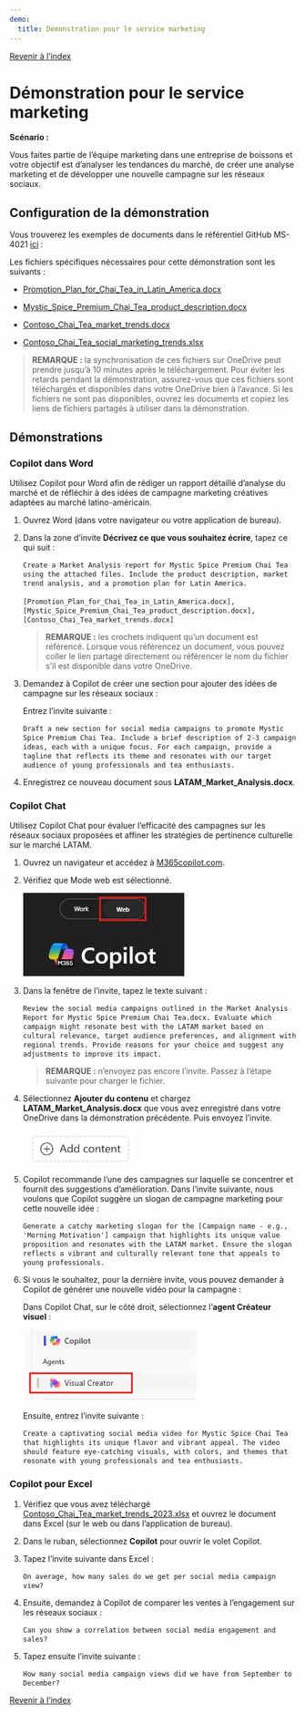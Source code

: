 ```yaml
---
demo:
  title: Démonstration pour le service marketing
---
```


[Revenir à l’index](https://microsoftlearning.github.io/MS-4021-Copilot-Immersion-Experience/)

# Démonstration pour le service marketing

**Scénario :**  

Vous faites partie de l’équipe marketing dans une entreprise de boissons et votre objectif est d’analyser les tendances du marché, de créer une analyse marketing et de développer une nouvelle campagne sur les réseaux sociaux.

## Configuration de la démonstration

Vous trouverez les exemples de documents dans le référentiel GitHub MS-4021 [ici](https://github.com/MicrosoftLearning/MS-4021-Copilot-Immersion-Experience/tree/master/ResourceFiles) :

Les fichiers spécifiques nécessaires pour cette démonstration sont les suivants :

- [Promotion_Plan_for_Chai_Tea_in_Latin_America.docx](https://github.com/MicrosoftLearning/MS-4021-Copilot-Immersion-Experience/raw/master/ResourceFiles/Promotion_Plan_for_Chai_Tea_in_Latin_America.docx)

- [Mystic_Spice_Premium_Chai_Tea_product_description.docx](https://github.com/MicrosoftLearning/MS-4021-Copilot-Immersion-Experience/raw/master/ResourceFiles/Mystic_Spice_Premium_Chai_Tea_product_description.docx)

- [Contoso_Chai_Tea_market_trends.docx](https://github.com/MicrosoftLearning/MS-4021-Copilot-Immersion-Experience/raw/master/ResourceFiles/Contoso_Chai_Tea_market_trends.docx)

- [Contoso_Chai_Tea_social_marketing_trends.xlsx](https://github.com/MicrosoftLearning/MS-4021-Copilot-Immersion-Experience/raw/master/ResourceFiles/Contoso_Chai_Tea_social_marketing_trends.xlsx)

> **REMARQUE :** la synchronisation de ces fichiers sur OneDrive peut prendre jusqu’à 10 minutes après le téléchargement. Pour éviter les retards pendant la démonstration, assurez-vous que ces fichiers sont téléchargés et disponibles dans votre OneDrive bien à l’avance. Si les fichiers ne sont pas disponibles, ouvrez les documents et copiez les liens de fichiers partagés à utiliser dans la démonstration.

## Démonstrations

### Copilot dans Word

Utilisez Copilot pour Word afin de rédiger un rapport détaillé d’analyse du marché et de réfléchir à des idées de campagne marketing créatives adaptées au marché latino-américain.

1. Ouvrez Word (dans votre navigateur ou votre application de bureau).

1. Dans la zone d’invite **Décrivez ce que vous souhaitez écrire**, tapez ce qui suit :

    ```text
    Create a Market Analysis report for Mystic Spice Premium Chai Tea using the attached files. Include the product description, market trend analysis, and a promotion plan for Latin America.

    [Promotion_Plan_for_Chai_Tea_in_Latin_America.docx], [Mystic_Spice_Premium_Chai_Tea_product_description.docx], [Contoso_Chai_Tea_market_trends.docx]
    ```

    > **REMARQUE :** les crochets indiquent qu’un document est référencé. Lorsque vous référencez un document, vous pouvez coller le lien partagé directement ou référencer le nom du fichier s’il est disponible dans votre OneDrive.

1. Demandez à Copilot de créer une section pour ajouter des idées de campagne sur les réseaux sociaux :

    Entrez l’invite suivante :

    ```text
    Draft a new section for social media campaigns to promote Mystic Spice Premium Chai Tea. Include a brief description of 2-3 campaign ideas, each with a unique focus. For each campaign, provide a tagline that reflects its theme and resonates with our target audience of young professionals and tea enthusiasts.
    ```

1. Enregistrez ce nouveau document sous **LATAM_Market_Analysis.docx**.

### Copilot Chat

Utilisez Copilot Chat pour évaluer l’efficacité des campagnes sur les réseaux sociaux proposées et affiner les stratégies de pertinence culturelle sur le marché LATAM.

1. Ouvrez un navigateur et accédez à [M365copilot.com](https://m365copilot.com/).

1. Vérifiez que Mode web est sélectionné.

    ![Capture d’écran montrant l’onglet Mode web.](../Prompts/Media/web-mode.png)

1. Dans la fenêtre de l’invite, tapez le texte suivant :

    ```text
    Review the social media campaigns outlined in the Market Analysis Report for Mystic Spice Premium Chai Tea.docx. Evaluate which campaign might resonate best with the LATAM market based on cultural relevance, target audience preferences, and alignment with regional trends. Provide reasons for your choice and suggest any adjustments to improve its impact.
    ```

    > **REMARQUE :** n’envoyez pas encore l’invite. Passez à l’étape suivante pour charger le fichier.

1. Sélectionnez **Ajouter du contenu** et chargez **LATAM_Market_Analysis.docx** que vous avez enregistré dans votre OneDrive dans la démonstration précédente. Puis envoyez l’invite.

    ![Ajouter du contenu sur Copilot Chat.](../Demos/Media/add-content-copilot-chat.png)

1. Copilot recommande l’une des campagnes sur laquelle se concentrer et fournit des suggestions d’amélioration. Dans l’invite suivante, nous voulons que Copilot suggère un slogan de campagne marketing pour cette nouvelle idée :

    ```text
    Generate a catchy marketing slogan for the [Campaign name - e.g., 'Morning Motivation'] campaign that highlights its unique value proposition and resonates with the LATAM market. Ensure the slogan reflects a vibrant and culturally relevant tone that appeals to young professionals.
    ```

1. Si vous le souhaitez, pour la dernière invite, vous pouvez demander à Copilot de générer une nouvelle vidéo pour la campagne :

    Dans Copilot Chat, sur le côté droit, sélectionnez l’**agent Créateur visuel** :

    ![Agent de créateur de vidéo.](../Demos/Media/video-creator.png)

    Ensuite, entrez l’invite suivante :

    ```text
    Create a captivating social media video for Mystic Spice Chai Tea that highlights its unique flavor and vibrant appeal. The video should feature eye-catching visuals, with colors, and themes that resonate with young professionals and tea enthusiasts.
    ```

### Copilot pour Excel

1. Vérifiez que vous avez téléchargé [Contoso_Chai_Tea_market_trends_2023.xlsx](https://github.com/MicrosoftLearning/MS-4021-Copilot-Immersion-Experience/raw/master/Contoso_Chai_Tea_market_trends_2023.xlsx) et ouvrez le document dans Excel (sur le web ou dans l’application de bureau).

1. Dans le ruban, sélectionnez **Copilot** pour ouvrir le volet Copilot.

1. Tapez l’invite suivante dans Excel :

    ```text
    On average, how many sales do we get per social media campaign view?
    ```

1. Ensuite, demandez à Copilot de comparer les ventes à l’engagement sur les réseaux sociaux :

    ```text
    Can you show a correlation between social media engagement and sales?
    ```

1. Tapez ensuite l’invite suivante :

    ```text
    How many social media campaign views did we have from September to December?
    ```

[Revenir à l’index](https://microsoftlearning.github.io/MS-4021-Copilot-Immersion-Experience/)
